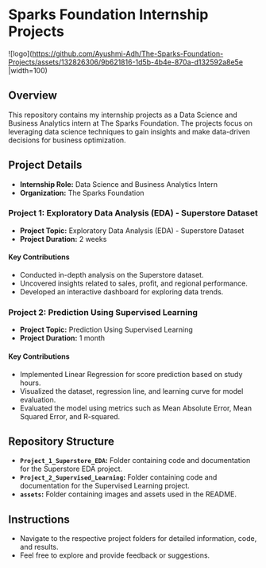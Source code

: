 # Sparks Foundation Internship Projects

![logo](https://github.com/Ayushmi-Adh/The-Sparks-Foundation-Projects/assets/132826306/9b621816-1d5b-4b4e-870a-d132592a8e5e |width=100)

## Overview

This repository contains my internship projects as a Data Science and Business Analytics intern at The Sparks Foundation. The projects focus on leveraging data science techniques to gain insights and make data-driven decisions for business optimization.

## Project Details

- **Internship Role:** Data Science and Business Analytics Intern
- **Organization:** The Sparks Foundation

### Project 1: Exploratory Data Analysis (EDA) - Superstore Dataset

- **Project Topic:** Exploratory Data Analysis (EDA) - Superstore Dataset
- **Project Duration:** 2 weeks

#### Key Contributions

- Conducted in-depth analysis on the Superstore dataset.
- Uncovered insights related to sales, profit, and regional performance.
- Developed an interactive dashboard for exploring data trends.

### Project 2: Prediction Using Supervised Learning

- **Project Topic:** Prediction Using Supervised Learning
- **Project Duration:** 1 month

#### Key Contributions

- Implemented Linear Regression for score prediction based on study hours.
- Visualized the dataset, regression line, and learning curve for model evaluation.
- Evaluated the model using metrics such as Mean Absolute Error, Mean Squared Error, and R-squared.

## Repository Structure

- **`Project_1_Superstore_EDA`:** Folder containing code and documentation for the Superstore EDA project.
- **`Project_2_Supervised_Learning`:** Folder containing code and documentation for the Supervised Learning project.
- **`assets`:** Folder containing images and assets used in the README.

## Instructions

- Navigate to the respective project folders for detailed information, code, and results.
- Feel free to explore and provide feedback or suggestions.



